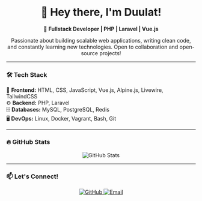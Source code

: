<h1 align="center">👋 Hey there, I'm Duulat!</h1>

<p align="center">
  🚀 <strong>Fullstack Developer | PHP | Laravel | Vue.js</strong>  
</p>

<p align="center">
  Passionate about building scalable web applications, writing clean code, <br>
  and constantly learning new technologies. Open to collaboration and open-source projects!
</p>

---

### 🛠️ Tech Stack  
🚀 **Frontend:** HTML, CSS, JavaScript, Vue.js, Alpine.js, Livewire, TailwindCSS  
⚙️ **Backend:** PHP, Laravel  
🗄️ **Databases:** MySQL, PostgreSQL, Redis  
🖥️ **DevOps:** Linux, Docker, Vagrant, Bash, Git  

---

### 🔥 GitHub Stats  
<p align="center">
  <img src="https://github-readme-stats.vercel.app/api?username=DevDuulat&show_icons=true&theme=radical" alt="GitHub Stats">
</p>

---

### 📫 Let's Connect!  
<p align="center">
  <a href="https://github.com/DevDuulat">
    <img src="https://img.shields.io/badge/GitHub-DevDuulat-blue?style=for-the-badge&logo=github" alt="GitHub">
  </a>
  <a href="mailto:duulat.bekm@mail.ru">
    <img src="https://img.shields.io/badge/Email-Contact%20Me-red?style=for-the-badge&logo=gmail" alt="Email">
  </a>
</p>
